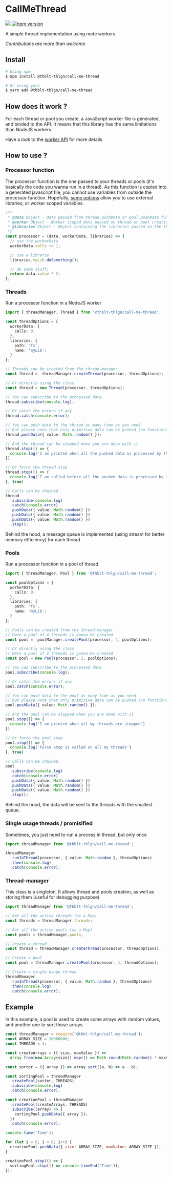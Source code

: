 # CallMeThread

![](https://github.com/thblt-thlgn/call-me-thread/workflows/Run%20tests/badge.svg)
[![npm version](https://badge.fury.io/js/%40thblt-thlgn%2Fcall-me-thread.svg)](https://badge.fury.io/js/%40thblt-thlgn%2Fcall-me-thread)

A simple thread implementation using node workers

_Contributions are more than welcome_

## Install

```sh
# Using npm
$ npm install @thblt-thlgn/call-me-thread

# Or using yarn
$ yarn add @thblt-thlgn/call-me-thread
```

## How does it work ?

For each thread or pool you create, a JavaScript worker file is generated, and binded to the API.
It means that this library has the same limitations than NodeJS workers.

Have a look to the [worker API](https://nodejs.org/api/worker_threads.hthreadManagerl) for more details

## How to use ?

### Processor function

The processor function is the one passed to your threads or pools (it's basically the code you wanna run in a thread).
As this function is copied into a generated javascript file, you cannot use variables from outside the processor function.
Hopefully, [some options]() allow you to use external libraries, or worker scoped variables.

```ts
/**
 * @data Object - Data passed from thread.pushData or pool.pushData function
 * @worker Object - Worker scoped data passed on thread or pool creation
 * @libraries Object - Object containing the libraries passed on the thread or pool creation
 */
const processor = (data, workerData, libraries) => {
  // use the workerData
  workerData.calls += 1;

  // use a librarie
  libraries.myLib.doSomething();

  // do some stuff;
  return data.value * 2;
};
```

### Threads

Run a processor function in a NodeJS worker

```ts
import { threadManager, Thread } from '@thblt-thlgn/call-me-thread';

const threadOptions = {
  workerData: {
    calls: 0,
  },
  libraries: {
    path: 'fs',
    name: 'myLib';
  }
};

// Threads can be created from the thread-manager
const thread =  threadManager.createThread(processor, threadOptions);

// Or directly using the class
const thread = new Thread(processor, threadOptions);

// You can subscribe to the processed data
thread.subscribe(console.log);

// Or catch the errors if any
thread.catch(console.error);

// You can push data to the thread as many time as you need
// But please note that only primitive data can be pushed (no functions)
thread.pushData({ value: Math.random() });

// And the thread can be stopped when you are done with it
thread.stop(() => {
  console.log('I am printed when all the pushed data is processed by the worker')
})

// Or force the thread stop
thread.stop(() => {
  console.log('I am called before all the pushed data is processed by the worker')
}, true)

// Calls can be chained
thread
  .subscribe(console.log)
  .catch(console.error)
  .pushData({ value: Math.random() })
  .pushData({ value: Math.random() })
  .pushData({ value: Math.random() })
  .stop();
```

Behind the hood, a message queue is implemented (using stream for better memory efficiency) for each thread

### Pools

Run a processor function in a pool of thread.

```ts
import { threadManager, Pool } from '@thblt-thlgn/call-me-thread';

const poolOptions = {
  workerData: {
    calls: 0,
  },
  libraries: {
    path: 'fs',
    name: 'myLib';
  }
};

// Pools can be created from the thread-manager
// Here a pool of 4 threads is gonna be created
const pool =  poolManager.createPool(processor, 4, poolOptions);

// Or directly using the class
// Here a pool of 2 threads is gonna be created
const pool = new Pool(processor, 2, poolOptions);

// You can subscribe to the processed data
pool.subscribe(console.log);

// Or catch the errors if any
pool.catch(console.error);

// You can push data to the pool as many time as you need
// But please note that only primitive data can be pushed (no functions)
pool.pushData({ value: Math.random() });

// And the pool can be stopped when you are done with it
pool.stop(() => {
  console.log('I am printed when all my threads are stopped')
})

// Or force the pool stop
pool.stop(() => {
  console.log('Force stop is called on all my threads')
}, true)

// Calls can be chained
pool
  .subscribe(console.log)
  .catch(console.error)
  .pushData({ value: Math.random() })
  .pushData({ value: Math.random() })
  .pushData({ value: Math.random() })
  .stop();
```

Behind the hood, the data will be sent to the threads with the smallest queue.

### Single usage threads / promisified

Sometimes, you just need to run a process in thread, but only once

```ts
import threadManager from '@thblt-thlgn/call-me-thread';

threadManager
  .runInThread(processor, { value: Math.random }, threadOptions)
  .then(console.log)
  .catch(console.error);
```

### Thread-manager

This class is a singleton.
It allows thread and pools creation, as well as storing them (useful for debugging purpose)

```ts
import threadManager from '@thblt-thlgn/call-me-thread';

// Get all the active threads (as a Map)
const threads = threadManager.threads;

// Get all the active pools (as a Map)
const pools = threadManager.pools;

// Create a thread
const thread = threadManager.createThread(processor, threadOptions);

// Create a pool
const pool = threadManager.createPool(processor, 4, threadOptions);

// Create a single usage thread
threadManager
  .runInThread(processor, { value: Math.random }, threadOptions)
  .then(console.log)
  .catch(console.error);
```

## Example

In this example, a pool is used to create some arrays with random values, and another one to sort those arrays.

```js
const threadManager = require('@thbl-thlgn/call-me-thread');
const ARRAY_SIZE = 10000000;
const THREADS = 4;

const createArrays = ({ size, maxValue }) =>
  Array.from(new Array(size)).map(() => Math.round(Math.random() * maxValue));

const sorter = ({ array }) => array.sort((a, b) => a - b);

const sortingPool = threadManager
  .createPool(sorter, THREADS)
  .subscribe(console.log)
  .catch(console.error);

const creationPool = threadManager
  .createPool(createArrays, THREADS)
  .subscribe((array) => {
    sortingPool.pushData({ array });
  })
  .catch(console.error);

console.time('Time');

for (let i = 0; i < 8; i++) {
  creationPool.pushData({ size: ARRAY_SIZE, maxValue: ARRAY_SIZE });
}

creationPool.stop(() => {
  sortingPool.stop(() => console.timeEnd('Time'));
});
```
